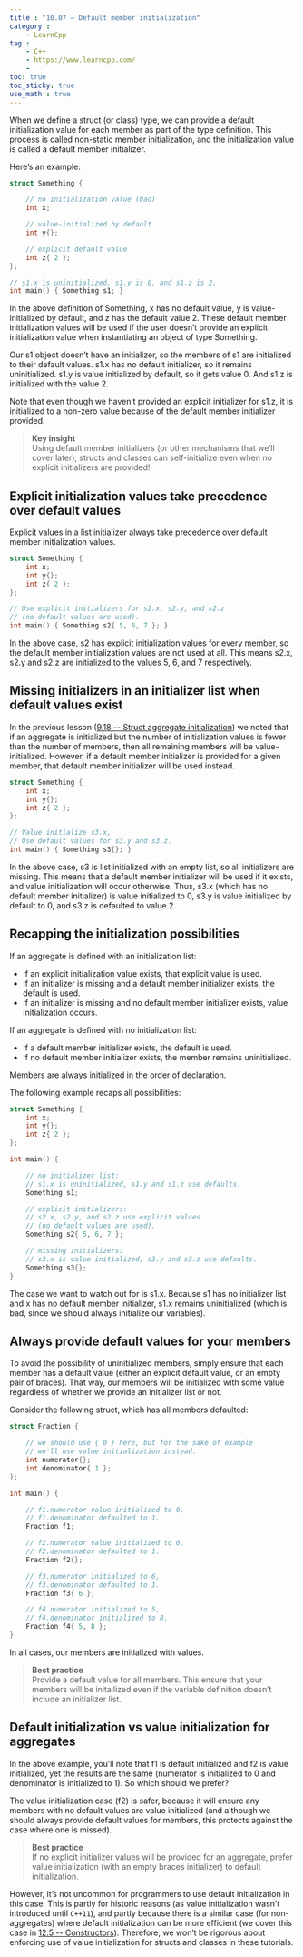 ```yaml
---
title : "10.07 — Default member initialization"
category :
    - LearnCpp
tag : 
    - C++
    - https://www.learncpp.com/
    - 
toc: true  
toc_sticky: true 
use_math : true
---
```




When we define a struct (or class) type, we can provide a default initialization value for each member as part of the type definition. This process is called non-static member initialization, and the initialization value is called a default member initializer.

Here’s an example:

```c++
struct Something {

    // no initialization value (bad)
    int x;

    // value-initialized by default
    int y{};

    // explicit default value
    int z{ 2 };
};

// s1.x is uninitialized, s1.y is 0, and s1.z is 2.
int main() { Something s1; }
```

In the above definition of Something, x has no default value, y is value-initialized by default, and z has the default value 2. These default member initialization values will be used if the user doesn’t provide an explicit initialization value when instantiating an object of type Something.

Our s1 object doesn’t have an initializer, so the members of s1 are initialized to their default values. s1.x has no default initializer, so it remains uninitialized. s1.y is value initialized by default, so it gets value 0. And s1.z is initialized with the value 2.

Note that even though we haven’t provided an explicit initializer for s1.z, it is initialized to a non-zero value because of the default member initializer provided.

>**Key insight**  
Using default member initializers (or other mechanisms that we’ll cover later), structs and classes can self-initialize even when no explicit initializers are provided!


## Explicit initialization values take precedence over default values

Explicit values in a list initializer always take precedence over default member initialization values.

```c++
struct Something {
    int x;
    int y{};
    int z{ 2 };
};

// Use explicit initializers for s2.x, s2.y, and s2.z 
// (no default values are used).
int main() { Something s2{ 5, 6, 7 }; }
```

In the above case, s2 has explicit initialization values for every member, so the default member initialization values are not used at all. This means s2.x, s2.y and s2.z are initialized to the values 5, 6, and 7 respectively.


## Missing initializers in an initializer list when default values exist

In the previous lesson ([9.18 -- Struct aggregate initialization](https://www.learncpp.com/cpp-tutorial/struct-aggregate-initialization/)) we noted that if an aggregate is initialized but the number of initialization values is fewer than the number of members, then all remaining members will be value-initialized. However, if a default member initializer is provided for a given member, that default member initializer will be used instead.

```c++
struct Something {
    int x;
    int y{};
    int z{ 2 };
};

// Value initialize s3.x, 
// Use default values for s3.y and s3.z.
int main() { Something s3{}; }
```

In the above case, s3 is list initialized with an empty list, so all initializers are missing. This means that a default member initializer will be used if it exists, and value initialization will occur otherwise. Thus, s3.x (which has no default member initializer) is value initialized to 0, s3.y is value initialized by default to 0, and s3.z is defaulted to value 2.


## Recapping the initialization possibilities

If an aggregate is defined with an initialization list:

- If an explicit initialization value exists, that explicit value is used.
- If an initializer is missing and a default member initializer exists, the default is used.
- If an initializer is missing and no default member initializer exists, value initialization occurs.

If an aggregate is defined with no initialization list:

- If a default member initializer exists, the default is used.
- If no default member initializer exists, the member remains uninitialized.

Members are always initialized in the order of declaration.

The following example recaps all possibilities:

```c++
struct Something {
    int x;
    int y{};
    int z{ 2 };
};

int main() {

    // no initializer list:
    // s1.x is uninitialized, s1.y and s1.z use defaults.
    Something s1;

    // explicit initializers:
    // s2.x, s2.y, and s2.z use explicit values
    // (no default values are used).
    Something s2{ 5, 6, 7 };

    // missing initializers:
    // s3.x is value initialized, s3.y and s3.z use defaults.
    Something s3{};
}
```

The case we want to watch out for is s1.x. Because s1 has no initializer list and x has no default member initializer, s1.x remains uninitialized (which is bad, since we should always initialize our variables).


## Always provide default values for your members

To avoid the possibility of uninitialized members, simply ensure that each member has a default value (either an explicit default value, or an empty pair of braces). That way, our members will be initialized with some value regardless of whether we provide an initializer list or not.

Consider the following struct, which has all members defaulted:

```c++
struct Fraction {

    // we should use { 0 } here, but for the sake of example 
    // we'll use value initialization instead.
    int numerator{};
    int denominator{ 1 };
};

int main() {

    // f1.numerator value initialized to 0,
    // f1.denominator defaulted to 1.
    Fraction f1;

    // f2.numerator value initialized to 0,
    // f2.denominator defaulted to 1.
    Fraction f2{};

    // f3.numerator initialized to 6,
    // f3.denominator defaulted to 1.
    Fraction f3{ 6 };

    // f4.numerator initialized to 5,
    // f4.denominator initialized to 8.
    Fraction f4{ 5, 8 };
}
```

In all cases, our members are initialized with values.

>**Best practice**  
Provide a default value for all members. This ensure that your members will be initailized even if the variable definition doesn’t include an initializer list.


## Default initialization vs value initialization for aggregates

In the above example, you’ll note that f1 is default initialized and f2 is value initialized, yet the results are the same (numerator is initialized to 0 and denominator is initialized to 1). So which should we prefer?

The value initialization case (f2) is safer, because it will ensure any members with no default values are value initialized (and although we should always provide default values for members, this protects against the case where one is missed).

>**Best practice**  
If no explicit initializer values will be provided for an aggregate, prefer value initialization (with an empty braces initializer) to default initialization.

However, it’s not uncommon for programmers to use default initialization in this case. This is partly for historic reasons (as value initialization wasn’t introduced until `C++11`), and partly because there is a similar case (for non-aggregates) where default initialization can be more efficient (we cover this case in [12.5 -- Constructors](https://www.learncpp.com/cpp-tutorial/constructors/)). Therefore, we won’t be rigorous about enforcing use of value initialization for structs and classes in these tutorials.